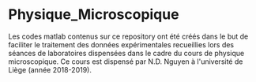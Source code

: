 # Physique_Microscopique
Les codes matlab contenus sur ce repository ont été créés dans le but de faciliter le traitement des données expérimentales recueillies lors des séances de laboratoires dispensées dans le cadre du cours de physique microscopique. Ce cours est dispensé par N.D. Nguyen à l'université de Liège (année 2018-2019).
